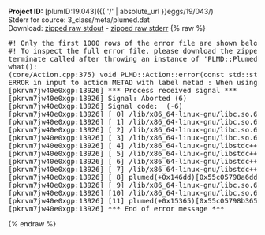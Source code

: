 **Project ID:** [plumID:19.043]({{ '/' | absolute_url }}eggs/19/043/)  
Stderr for source:  3_class/meta/plumed.dat   
Download: [zipped raw stdout](plumed.dat.plumed.stdout.txt.zip) - [zipped raw stderr](plumed.dat.plumed.stderr.txt.zip) 
{% raw %}
<pre>
#! Only the first 1000 rows of the error file are shown below
#! To inspect the full error file, please download the zipped raw stderr file above
terminate called after throwing an instance of 'PLMD::Plumed::ExceptionError'
what():
(core/Action.cpp:375) void PLMD::Action::error(const std::string&) const
ERROR in input to action METAD with label metad : When using ADAPTIVE Gaussians on a grid SIGMA_MIN must be specified
[pkrvm7jw40e0xgp:13926] *** Process received signal ***
[pkrvm7jw40e0xgp:13926] Signal: Aborted (6)
[pkrvm7jw40e0xgp:13926] Signal code:  (-6)
[pkrvm7jw40e0xgp:13926] [ 0] /lib/x86_64-linux-gnu/libc.so.6(+0x45330)[0x7fb4f8e45330]
[pkrvm7jw40e0xgp:13926] [ 1] /lib/x86_64-linux-gnu/libc.so.6(pthread_kill+0x11c)[0x7fb4f8e9eb2c]
[pkrvm7jw40e0xgp:13926] [ 2] /lib/x86_64-linux-gnu/libc.so.6(gsignal+0x1e)[0x7fb4f8e4527e]
[pkrvm7jw40e0xgp:13926] [ 3] /lib/x86_64-linux-gnu/libc.so.6(abort+0xdf)[0x7fb4f8e288ff]
[pkrvm7jw40e0xgp:13926] [ 4] /lib/x86_64-linux-gnu/libstdc++.so.6(+0xa5ff5)[0x7fb4f92a5ff5]
[pkrvm7jw40e0xgp:13926] [ 5] /lib/x86_64-linux-gnu/libstdc++.so.6(+0xbb0da)[0x7fb4f92bb0da]
[pkrvm7jw40e0xgp:13926] [ 6] /lib/x86_64-linux-gnu/libstdc++.so.6(_ZSt10unexpectedv+0x0)[0x7fb4f92a5a55]
[pkrvm7jw40e0xgp:13926] [ 7] /lib/x86_64-linux-gnu/libstdc++.so.6(+0xa5a6f)[0x7fb4f92a5a6f]
[pkrvm7jw40e0xgp:13926] [ 8] plumed(+0x146dd)[0x55c05798a6dd]
[pkrvm7jw40e0xgp:13926] [ 9] /lib/x86_64-linux-gnu/libc.so.6(+0x2a1ca)[0x7fb4f8e2a1ca]
[pkrvm7jw40e0xgp:13926] [10] /lib/x86_64-linux-gnu/libc.so.6(__libc_start_main+0x8b)[0x7fb4f8e2a28b]
[pkrvm7jw40e0xgp:13926] [11] plumed(+0x15365)[0x55c05798b365]
[pkrvm7jw40e0xgp:13926] *** End of error message ***
</pre>
{% endraw %}
